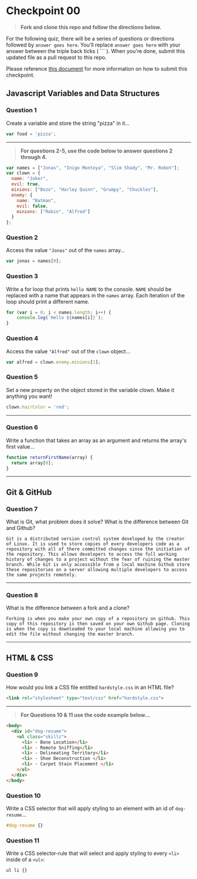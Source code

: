 # Checkpoint 00

> **Fork and clone this repo and follow the directions below.**

For the following quiz, there will be a series of questions or directions followed by `answer goes here`. You'll replace `answer goes here` with your answer between the triple back ticks ( \`\`\` ). When you're done, submit this updated file as a pull request to this repo.

Please reference [this document](https://github.com/ga-dc/wdi16/blob/master/homework-policy.md#the-submission-process) for more information on how to submit this checkpoint.

## Javascript Variables and Data Structures

### Question 1

Create a variable and store the string "pizza" in it...

```js
var food = 'pizza';
```

---

>  **For questions 2-5, use the code below to answer questions 2 through 4.**

```js
var names = ["Jonas", "Inigo Montoya", "Slim Shady", "Mr. Robot"];
var clown = {
  name: "Joker",
  evil: true,
  minions: ["Bozo", "Harley Quinn", "Grumpy", "Chuckles"],
  enemy: {
    name: "Batman",
    evil: false,
    minions: ["Robin", "Alfred"]
  }
};
```

### Question 2

Access the value `"Jonas"` out of the `names` array...

```js
var jonas = names[0];
```

### Question 3

Write a for loop that prints `hello NAME` to the console. `NAME` should be replaced with a name that appears in the `names` array. Each iteration of the loop should print a different name.

```js
for (var i = 0; i < names.length; i++) {
    console.log(`Hello ${names[i]}`);
}
```

### Question 4

Access the value `"Alfred"` out of the `clown` object...

```js
var alfred = clown.enemy.minions[1];
```

### Question 5

Set a new property on the object stored in the variable clown. Make it anything you want!

```js
clown.hairColor = 'red';

```

---

### Question 6
Write a function that takes an array as an argument and returns the array's first value...

```js
function returnFirstName(array) {
  return array[0];
}
```
---

## Git & GitHub

### Question 7

What is Git, what problem does it solve? What is the difference between Git and Github?

```
Git is a distributed version control system developed by the creator of Linux. It is used to store copies of every developers code as a repository with all of there committed changes since the initiation of the repository. This allows developers to access the full working history of changes to a project without the fear of ruining the master branch. While Git is only accessible from a local machine Github store these repositories on a server allowing multiple developers to access the same projects remotely.
```

---

### Question 8

What is the difference between a fork and a clone?

```
Forking is when you make your own copy of a repository on github. This copy of this repository is then saved on your own Github page. Cloning is when the copy is downloaded to your local machine allowing you to edit the file without changing the master branch.
```

---

## HTML & CSS

### Question 9

How would you link a CSS file entitled `hardstyle.css` in an HTML file?

```html
<link rel="stylesheet" type="text/css" href="hardstyle.css">
```

---

> **For Questions 10 & 11 use the code example below...**

```html
<body>
  <div id="dog-resume">
    <ul class="skillz">
      <li> - Bone Location</li>
      <li> - Remote Sniffing</li>
      <li> - Delineating Territory</li>
      <li> - Shoe Deconstruction </li>
      <li> - Carpet Stain Placement </li>
    </ul>
  </div>
</body>
```

### Question 10

Write a CSS selector that will apply styling to an element with an id of `dog-resume`...


```css
#dog-resume {}
```

### Question 11

Write a CSS selector-rule that will select and apply styling to every `<li>` inside of a `<ul>`:

```css
ul li {}
```
